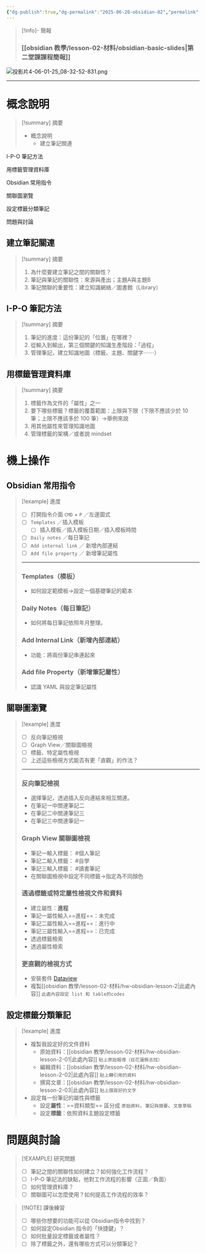 ```yaml
---
{"dg-publish":true,"dg-permalink":"2025-06-20-obsidian-02","permalink":"/2025-06-20-obsidian-02/","title":"2025-06-20 Obsidian 基礎","metatags":{"og:title":"2025-06-20 Obsidian 基礎","og:image":"https://github.com/LiTree318/bravetree318/blob/30d06f8c84f5e1a799df01adf873ad965dabe42a/src/site/img/user/obsidian%20%E6%95%99%E5%AD%B8/ob%E4%BA%A4%E6%B5%81%E6%BA%96%E5%82%99/%E6%8A%95%E5%BD%B1%E7%89%874-06-01-25_08-32-52-831.png","description":"2025-06-20 Obsidian 基礎：建立筆記關連／I-P-O 筆記法／用標籤管理資料庫／常用指令／關聯瀏覽／分類筆記"},"tags":["🪨自籌Obsidian工作坊","🎯學習歷程檔案"],"noteIcon":"3","created":"2025-06-10T19:14:35.000+08:00","updated":"2025-06-20T12:14:41.069+08:00"}
---
```



> [!info]- 簡報
> ### [[obsidian 教學/lesson-02-材料/obsidian-basic-slides\|第二堂課課程簡報]]



![投影片4-06-01-25_08-32-52-831.png](/img/user/obsidian%20%E6%95%99%E5%AD%B8/ob%E4%BA%A4%E6%B5%81%E6%BA%96%E5%82%99/%E6%8A%95%E5%BD%B1%E7%89%874-06-01-25_08-32-52-831.png)


---
# 概念說明

> [!summary] 摘要
> - 概念說明
>      - 建立筆記關連

I-P-O 筆記方法

用標籤管理資料庫


Obsidian 常用指令


關聯圖瀏覽

設定標籤分類筆記

問題與討論

## 建立筆記關連

> [!summary] 摘要
> 1. 為什麼要建立筆記之間的關聯性？
> 2. 筆記與筆記的關聯性：來源與產出；主題A與主題B
> 3. 筆記關聯的重要性：建立知識網絡／圖書館（Library）


## I-P-O 筆記方法
> [!summary] 摘要
> 1. 筆記的進度：這份筆記的「位置」在哪裡？
> 2. 從輸入到輸出，第三個關鍵的知識生產階段：「過程」
> 3. 管理筆記，建立知識地圖（標籤、主題、關鍵字⋯⋯）


## 用標籤管理資料庫
> [!summary] 摘要
> 1. 標籤作為文件的「屬性」之一
> 2. 要下哪些標籤？標籤的覆蓋範圍：上限與下限（下限不應該少於 10 筆；上限不應該多於 100 筆）→舉例來說
> 3. 用其他屬性來管理知識地圖
> 4. 管理標籤的架構／或者說 mindset


# 機上操作
## Obsidian 常用指令




> [!example] 進度
> - [ ] 打開指令介面 `CMD` + `P` ／左邊圖式
> - [ ] `Templates` ／插入模板
> 	  - [ ] 插入模板／插入模板日期／插入模板時間
> - [ ] `Daily notes` ／每日筆記
> - [ ] `Add internal link` ／ 新增內部連結
> - [ ] `Add file property` ／ 新增筆記屬性
> 
> ---
> ### Templates（模板）
> - 如何設定範模板→設定一個基礎筆記的範本
> 
> ### Daily Notes（每日筆記）
> - 如何將每日筆記依照年月整理。
> 
> ### Add Internal Link（新增內部連結）
> - 功能：將兩份筆記串連起來
> 
> ### Add file Property（新增筆記屬性）
> - 認識 YAML 與設定筆記屬性
 
## 關聯圖瀏覽

> [!example] 進度
> - [ ] 反向筆記檢視
> - [ ] Graph View／關聯圖檢視
> - [ ] 標籤、特定屬性檢視
> - [ ] 上述這些檢視方式能否有更「直觀」的作法？
>       
> ---
> ### 反向筆記檢視
> - 選擇筆記，透過插入反向連結來相互關連。
> - 在筆記一中關連筆記二 
> - 在筆記二中關連筆記三
> - 在筆記三中關連筆記一
> 
> ### Graph View 關聯圖檢視
> - 筆記一輸入標籤： #個人筆記 
> - 筆記二輸入標籤： #自學 
> - 筆記三輸入標籤： #讀書筆記
> - 在關聯圖檢視中設定不同標籤→指定為不同顏色
> 
> ### 透過標籤或特定屬性檢視文件和資料
> - 建立屬性：**進程**
> - 筆記一屬性輸入==進程==：未完成
> - 筆記二屬性輸入==進程==：進行中
> - 筆記三屬性輸入==進程==：已完成
> - 透過標籤檢索
> - 透過屬性檢索
> 
> ### 更直觀的檢視方式
> - 安裝套件 [Dataview](obsidian://show-plugin?id=dataview)
> - 複製[[obsidian 教學/lesson-02-材料/hw-obsidian-lesson-2\|此處內容]]  `此處內容設定 list 和 table的codes`

## 設定標籤分類筆記

> [!example] 進度
> - 複製我設定好的文件資料
>  	- 原始資料：[[obsidian 教學/lesson-02-材料/hw-obsidian-lesson-2-01\|此處內容]] `貼上原始報導（從花蓮縣志找）`
>  	- 編輯資料：[[obsidian 教學/lesson-02-材料/hw-obsidian-lesson-2-02\|此處內容]] `貼上轉引用的資料`
>  	- 撰寫文章：[[obsidian 教學/lesson-02-材料/hw-obsidian-lesson-2-03\|此處內容]] `貼上撰寫好的文字`
> - 設定每一份筆記的屬性與標籤
> 	- 設定**屬性**：==資料類型== 區分成 `原始資料`、`筆記與摘要`、`文章草稿`
> 	- 設定**標籤**：依照資料主題設定標籤



# 問題與討論

> [!EXAMPLE] 研究問題
> - [ ] 筆記之間的關聯性如何建立？如何強化工作流程？
> - [ ] I-P-O 筆記法的缺點，他對工作流程的影響（正面／負面）
> - [ ] 如何管理資料庫？
> - [ ] 關聯圖可以怎麼使用？如何提高工作流程的效率？


> [!NOTE] 課後練習
> - [ ] 哪些你想要的功能可以從 Obsidian指令中找到？
> - [ ] 如何設定Obsidian 指令的「快捷鍵」？
> - [ ] 如何批量設定標籤或者屬性？
> - [ ] 除了標籤之外，還有哪些方式可以分類筆記？

